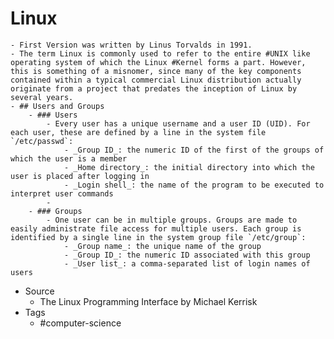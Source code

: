 # Linux
	- First Version was written by Linus Torvalds in 1991.
	- The term Linux is commonly used to refer to the entire #UNIX like operating system of which the Linux #Kernel forms a part. However, this is something of a misnomer, since many of the key components contained within a typical commercial Linux distribution actually originate from a project that predates the inception of Linux by several years.
	- ## Users and Groups
		- ### Users
			- Every user has a unique username and a user ID (UID). For each user, these are defined by a line in the system file `/etc/passwd`:
				- _Group ID_: the numeric ID of the first of the groups of which the user is a member
				- _Home directory_: the initial directory into which the user is placed after logging in
				- _Login shell_: the name of the program to be executed to interpret user commands
			-
		- ### Groups
			- One user can be in multiple groups. Groups are made to easily administrate file access for multiple users. Each group is identified by a single line in the system group file `/etc/group`:
				- _Group name_: the unique name of the group
				- _Group ID_: the numeric ID associated with this group
				- _User list_: a comma-separated list of login names of users
- Source
	- The Linux Programming Interface by Michael Kerrisk
- Tags
	- #computer-science